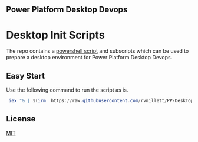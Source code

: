 ## Power Platform Desktop Devops
# Desktop Init Scripts

The repo contains a [powershell script](desktop-init.ps1) and subscripts which can be used to prepare a desktop environment for Power Platform Desktop Devops.

## Easy Start
Use the following command to run the script as is.

```powershell
 iex "& { $(irm  https://raw.githubusercontent.com/rvmillett/PP-DeskTopDevops-Init/refs/heads/main/desktop-init.ps1) }"
```

## License

[MIT](https://choosealicense.com/licenses/mit/)



    
